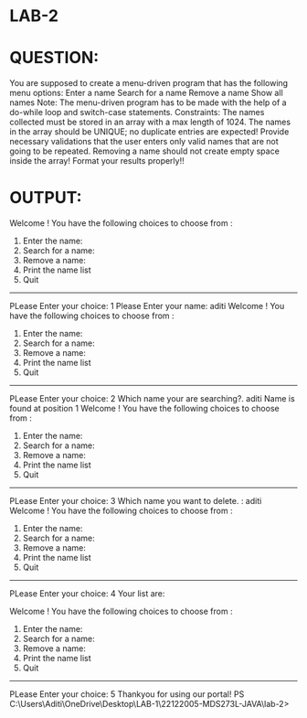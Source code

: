 # LAB-2
# QUESTION:
You are supposed to create a menu-driven program that has the following menu options:
Enter a name
Search for a name
Remove a name
Show all names
Note:
The menu-driven program has to be made with the help of a do-while loop and switch-case statements.
Constraints:
The names collected must be stored in an array with a max length of 1024.
The names in the array should be UNIQUE; no duplicate entries are expected!
Provide necessary validations that the user enters only valid names that are not going to be repeated.
Removing a name should not create empty space inside the array!
Format your results properly!!


# OUTPUT:
Welcome ! You have the following choices to choose from :  
 1. Enter the name:    
 2. Search for a name: 
 3. Remove a name:    
 4. Print the name list 
 5. Quit 
_____________________________________________________________________
PLease Enter your choice: 
1
 Please Enter your name: aditi
Welcome ! You have the following choices to choose from :  
 1. Enter the name:    
 2. Search for a name: 
 3. Remove a name:    
 4. Print the name list 
 5. Quit 
_____________________________________________________________________
PLease Enter your choice: 
2
Which name your are searching?.
aditi
Name is found at position 1
Welcome ! You have the following choices to choose from :  
 1. Enter the name:    
 2. Search for a name: 
 3. Remove a name:    
 4. Print the name list 
 5. Quit 
_____________________________________________________________________
PLease Enter your choice: 
3
Which name you want to delete. :
aditi
Welcome ! You have the following choices to choose from :  
 1. Enter the name:
 2. Search for a name:
 3. Remove a name:
 4. Print the name list
 5. Quit
_____________________________________________________________________
PLease Enter your choice:
4
Your list are: 

Welcome ! You have the following choices to choose from :
 1. Enter the name:
 2. Search for a name:
 3. Remove a name:
 4. Print the name list
 5. Quit
_____________________________________________________________________
PLease Enter your choice:
5
Thankyou for using our portal! 
PS C:\Users\Aditi\OneDrive\Desktop\LAB-1\22122005-MDS273L-JAVA\lab-2> 
